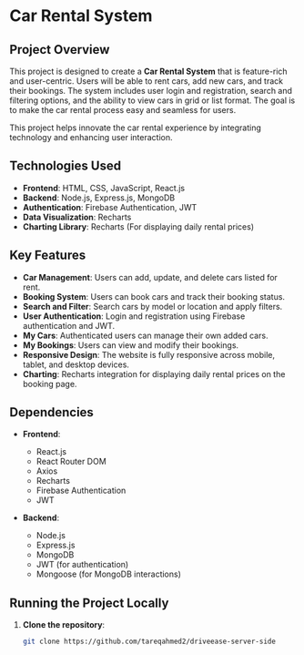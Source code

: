 # Car Rental System

## Project Overview

This project is designed to create a **Car Rental System** that is feature-rich and user-centric. Users will be able to rent cars, add new cars, and track their bookings. The system includes user login and registration, search and filtering options, and the ability to view cars in grid or list format. The goal is to make the car rental process easy and seamless for users.

This project helps innovate the car rental experience by integrating technology and enhancing user interaction.

## Technologies Used

- **Frontend**: HTML, CSS, JavaScript, React.js
- **Backend**: Node.js, Express.js, MongoDB
- **Authentication**: Firebase Authentication, JWT
- **Data Visualization**: Recharts
- **Charting Library**: Recharts (For displaying daily rental prices)

## Key Features

- **Car Management**: Users can add, update, and delete cars listed for rent.
- **Booking System**: Users can book cars and track their booking status.
- **Search and Filter**: Search cars by model or location and apply filters.
- **User Authentication**: Login and registration using Firebase authentication and JWT.
- **My Cars**: Authenticated users can manage their own added cars.
- **My Bookings**: Users can view and modify their bookings.
- **Responsive Design**: The website is fully responsive across mobile, tablet, and desktop devices.
- **Charting**: Recharts integration for displaying daily rental prices on the booking page.

## Dependencies

- **Frontend**:

  - React.js
  - React Router DOM
  - Axios
  - Recharts
  - Firebase Authentication
  - JWT

- **Backend**:
  - Node.js
  - Express.js
  - MongoDB
  - JWT (for authentication)
  - Mongoose (for MongoDB interactions)

## Running the Project Locally

1. **Clone the repository**:
   ```bash
   git clone https://github.com/tareqahmed2/driveease-server-side
   ```
